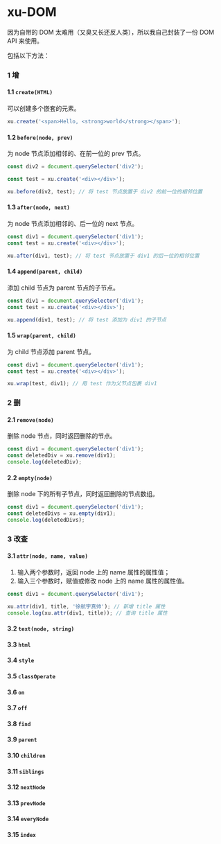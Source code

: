 # xu-DOM

因为自带的 DOM 太难用（又臭又长还反人类），所以我自己封装了一份 DOM API 来使用。

包括以下方法：

### 1 增

#### 1.1 `create(HTML)`

可以创建多个嵌套的元素。

```JavaScript
xu.create('<span>Hello, <strong>world</strong></span>');
```

#### 1.2 `before(node, prev)`

为 node 节点添加相邻的、在前一位的 prev 节点。

```JavaScript
const div2 = document.querySelector('div2');

const test = xu.create('<div></div>');

xu.before(div2, test); // 将 test 节点放置于 div2 的前一位的相邻位置
```

#### 1.3 `after(node, next)`

为 node 节点添加相邻的、后一位的 next 节点。

```JavaScript
const div1 = document.querySelector('div1');
const test = xu.create('<div></div>');

xu.after(div1, test); // 将 test 节点放置于 div1 的后一位的相邻位置
```

#### 1.4 `append(parent, child)`

添加 child 节点为 parent 节点的子节点。

```JavaScript
const div1 = document.querySelector('div1');
const test = xu.create('<div></div>');

xu.append(div1, test); // 将 test 添加为 div1 的子节点
```

#### 1.5 `wrap(parent, child)`

为 child 节点添加 parent 节点。

```JavaScript
const div1 = document.querySelector('div1');
const test = xu.create('<div></div>');

xu.wrap(test, div1); // 用 test 作为父节点包裹 div1
```

### 2 删

#### 2.1 `remove(node)`

删除 node 节点，同时返回删除的节点。

```JavaScript
const div1 = document.querySelector('div1');
const deletedDiv = xu.remove(div1);
console.log(deletedDiv);
```

#### 2.2 `empty(node)`

删除 node 下的所有子节点，同时返回删除的节点数组。

```JavaScript
const div1 = document.querySelector('div1');
const deletedDivs = xu.empty(div1);
console.log(deletedDivs);
```

### 3 改查

#### 3.1 `attr(node, name, value)`

1. 输入两个参数时，返回 node 上的 name 属性的属性值；
2. 输入三个参数时，赋值或修改 node 上的 name 属性的属性值。

```JavaScript
const div1 = document.querySelector('div1');

xu.attr(div1, title, '徐航宇真帅'); // 新增 title 属性
console.log(xu.attr(div1, title)); // 查询 title 属性
```

#### 3.2 `text(node, string)`

#### 3.3 `html`

#### 3.4 `style`

#### 3.5 `classOperate`

#### 3.6 `on`

#### 3.7 `off`

#### 3.8 `find`

#### 3.9 `parent`

#### 3.10 `children`

#### 3.11 `siblings`

#### 3.12 `nextNode`

#### 3.13 `prevNode`

#### 3.14 `everyNode`

#### 3.15 `index`